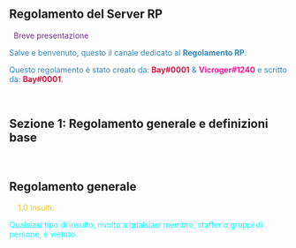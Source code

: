 <title>Benvenuto nella Home Page del Server RP di proprietà Elite S.r.l</title>
&nbsp;
<h2>Regolamento del Server RP</h2>
&nbsp;
<span style="color:#6C3483">Breve presentazione</span>
<p><span style="color:#2E86C1">Salve e benvenuto, questo il canale dedicato al <b>Regolamento RP</b>. </span></p>
<p><span style="color:#2E86C1">Questo regolamento è stato creato da: <span style="color:#DC143C"><b>Bay#0001</b></span> & <span style="color:#FF1493"><b>Vicroger#1240</b></span> e scritto da: <span style="color:#DC143C"><b>Bay#0001</b>.</span></span></p>
&nbsp;
<h2>Sezione 1: Regolamento generale e definizioni base</h2>
&nbsp;
<h2>Regolamento generale</h2>

&nbsp;
&nbsp;
<span style="color:#EFC01A">1.0 Insulti:</span>
<p><span style="color:#00FFFF">Qualsiasi tipo di insulto, rivolto a qualsiasi membro, staffer o gruppi di persone, è vietato.</p>
